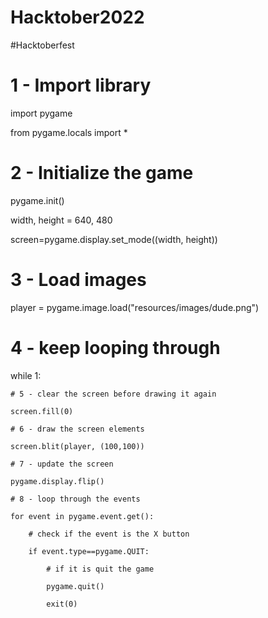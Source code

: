 # Hacktober2022
 #Hacktoberfest
# 1 - Import library

import pygame

from pygame.locals import *

# 2 - Initialize the game

pygame.init()

width, height = 640, 480

screen=pygame.display.set_mode((width, height))

# 3 - Load images

player = pygame.image.load("resources/images/dude.png")

# 4 - keep looping through

while 1:

    # 5 - clear the screen before drawing it again

    screen.fill(0)

    # 6 - draw the screen elements

    screen.blit(player, (100,100))

    # 7 - update the screen

    pygame.display.flip()

    # 8 - loop through the events

    for event in pygame.event.get():

        # check if the event is the X button 

        if event.type==pygame.QUIT:

            # if it is quit the game

            pygame.quit() 

            exit(0) 

